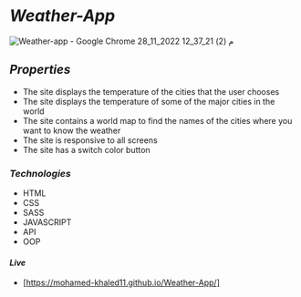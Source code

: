 # *Weather-App*

![Weather-app - Google Chrome 28_11_2022 12_37_21 م (2)](https://user-images.githubusercontent.com/83855189/204258764-f5aa0ab8-12e4-42c0-aa3f-6b2a68ef2b2d.png)

  ## *Properties*
  
  - The site displays the temperature of the cities that the user chooses
  - The site displays the temperature of some of the major cities in the world
  - The site contains a world map to find the names of the cities where you want to know the weather
  - The site is responsive to all screens
  - The site has a switch color button
  
  ### *Technologies*
  - HTML
  - CSS
  - SASS
  - JAVASCRIPT
  - API
  - OOP
  
  #### *Live* 
  - [https://mohamed-khaled11.github.io/Weather-App/]

